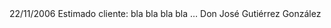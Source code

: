 <carta>
<fecha>22/11/2006</fecha>
<presentacion>Estimado cliente:</presentacion>
<contenido>bla bla bla bla …</contenido>
<firma>Don José Gutiérrez González</firma>
</carta>

